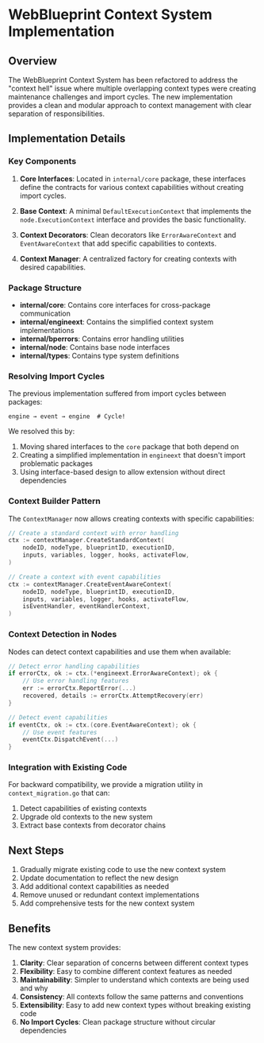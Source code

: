 # WebBlueprint Context System Implementation

## Overview

The WebBlueprint Context System has been refactored to address the "context hell" issue where multiple overlapping context types were creating maintenance challenges and import cycles. The new implementation provides a clean and modular approach to context management with clear separation of responsibilities.

## Implementation Details

### Key Components

1. **Core Interfaces**: Located in `internal/core` package, these interfaces define the contracts for various context capabilities without creating import cycles.

2. **Base Context**: A minimal `DefaultExecutionContext` that implements the `node.ExecutionContext` interface and provides the basic functionality.

3. **Context Decorators**: Clean decorators like `ErrorAwareContext` and `EventAwareContext` that add specific capabilities to contexts.

4. **Context Manager**: A centralized factory for creating contexts with desired capabilities.

### Package Structure

- **internal/core**: Contains core interfaces for cross-package communication
- **internal/engineext**: Contains the simplified context system implementations
- **internal/bperrors**: Contains error handling utilities 
- **internal/node**: Contains base node interfaces
- **internal/types**: Contains type system definitions

### Resolving Import Cycles

The previous implementation suffered from import cycles between packages:

```
engine → event → engine  # Cycle!
```

We resolved this by:

1. Moving shared interfaces to the `core` package that both depend on
2. Creating a simplified implementation in `engineext` that doesn't import problematic packages
3. Using interface-based design to allow extension without direct dependencies

### Context Builder Pattern

The `ContextManager` now allows creating contexts with specific capabilities:

```go
// Create a standard context with error handling
ctx := contextManager.CreateStandardContext(
    nodeID, nodeType, blueprintID, executionID,
    inputs, variables, logger, hooks, activateFlow,
)

// Create a context with event capabilities
ctx := contextManager.CreateEventAwareContext(
    nodeID, nodeType, blueprintID, executionID,
    inputs, variables, logger, hooks, activateFlow,
    isEventHandler, eventHandlerContext,
)
```

### Context Detection in Nodes

Nodes can detect context capabilities and use them when available:

```go
// Detect error handling capabilities
if errorCtx, ok := ctx.(*engineext.ErrorAwareContext); ok {
    // Use error handling features
    err := errorCtx.ReportError(...)
    recovered, details := errorCtx.AttemptRecovery(err)
}

// Detect event capabilities
if eventCtx, ok := ctx.(core.EventAwareContext); ok {
    // Use event features
    eventCtx.DispatchEvent(...)
}
```

### Integration with Existing Code

For backward compatibility, we provide a migration utility in `context_migration.go` that can:

1. Detect capabilities of existing contexts
2. Upgrade old contexts to the new system
3. Extract base contexts from decorator chains

## Next Steps

1. Gradually migrate existing code to use the new context system
2. Update documentation to reflect the new design
3. Add additional context capabilities as needed
4. Remove unused or redundant context implementations
5. Add comprehensive tests for the new context system

## Benefits

The new context system provides:

1. **Clarity**: Clear separation of concerns between different context types
2. **Flexibility**: Easy to combine different context features as needed
3. **Maintainability**: Simpler to understand which contexts are being used and why
4. **Consistency**: All contexts follow the same patterns and conventions
5. **Extensibility**: Easy to add new context types without breaking existing code
6. **No Import Cycles**: Clean package structure without circular dependencies

